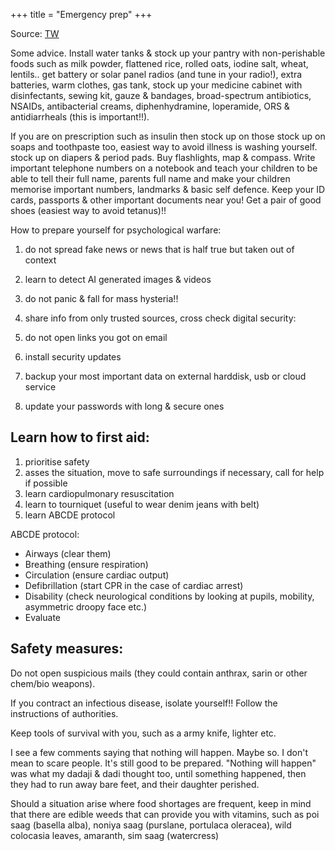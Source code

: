 +++
title = "Emergency prep"
+++

Source: [TW](https://threadreaderapp.com/thread/1919695817079701932.html)



Some advice. Install water tanks & stock up your pantry with non-perishable foods such as milk powder, flattened rice, rolled oats, iodine salt, wheat, lentils.. get battery or solar panel radios (and tune in your radio!), extra batteries, warm clothes, gas tank, stock up your medicine cabinet with disinfectants, sewing kit, gauze & bandages, broad-spectrum antibiotics, NSAIDs, antibacterial creams, diphenhydramine, loperamide, ORS & antidiarrheals (this is important!!). 

If you are on prescription such as insulin then stock up on those stock up on soaps and toothpaste too, easiest way to avoid illness is washing yourself. stock up on diapers & period pads. Buy flashlights, map & compass. Write important telephone numbers on a notebook and teach your children to be able to tell their full name, parents full name and make your children memorise important numbers, landmarks & basic self defence. Keep your ID cards, passports & other important documents near you! Get a pair of good shoes (easiest way to avoid tetanus)!! 

How to prepare yourself for psychological warfare:

1. do not spread fake news or news that is half true but taken out of context

2. learn to detect AI generated images & videos

3. do not panic & fall for mass hysteria!!

4. share info from only trusted sources, cross check 
digital security:

1. do not open links you got on email

2. install security updates

3. backup your most important data on external harddisk, usb or cloud service

4. update your passwords with long & secure ones 

## Learn how to first aid:

1. prioritise safety
2. asses the situation, move to safe surroundings if necessary, call for help if possible
3. learn cardiopulmonary resuscitation
4. learn to tourniquet (useful to wear denim jeans with belt)
5. learn ABCDE protocol 

ABCDE protocol:

- Airways (clear them)
- Breathing (ensure respiration)
- Circulation (ensure cardiac output)
- Defibrillation (start CPR in the case of cardiac arrest)
- Disability (check neurological conditions by looking at pupils, mobility, asymmetric droopy face etc.)
- Evaluate 

## Safety measures:

Do not open suspicious mails (they could contain anthrax, sarin or other chem/bio weapons).

If you contract an infectious disease, isolate yourself!! Follow the instructions of authorities.

Keep tools of survival with you, such as a army knife, lighter etc. 

I see a few comments saying that nothing will happen. Maybe so. I don't mean to scare people. It's still good to be prepared. "Nothing will happen" was what my dadaji & dadi thought too, until something happened, then they had to run away bare feet, and their daughter perished. 

Should a situation arise where food shortages are frequent, keep in mind that there are edible weeds that can provide you with vitamins, such as poi saag (basella alba), noniya saag (purslane, portulaca oleracea), wild colocasia leaves, amaranth, sim saag (watercress) 


